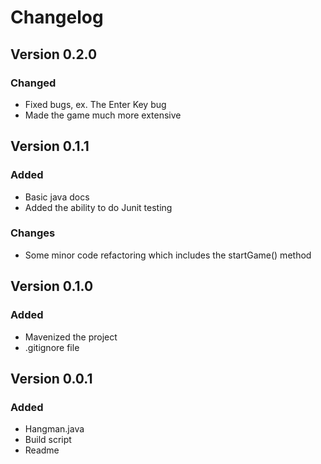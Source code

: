 # Changelog

## Version 0.2.0
### Changed
- Fixed bugs, ex. The Enter Key bug
- Made the game much more extensive

## Version 0.1.1
### Added 
- Basic java docs
- Added the ability to do Junit testing

### Changes
- Some minor code refactoring which includes the startGame() method


## Version 0.1.0
### Added
- Mavenized the project
- .gitignore file


## Version 0.0.1
### Added
- Hangman.java
- Build script
- Readme
